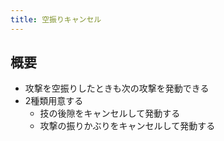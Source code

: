 ```yaml
---
title: 空振りキャンセル
---
```


## 概要
* 攻撃を空振りしたときも次の攻撃を発動できる
* 2種類用意する
    * 技の後隙をキャンセルして発動する
    * 攻撃の振りかぶりをキャンセルして発動する